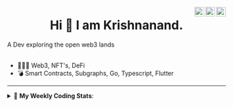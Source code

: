 <a href="https://twitter.com/incrypto32" target="_blank" rel="nofollow"><img align="right" alt="Pratik's Twitter" width="22px" src="https://cdn.jsdelivr.net/npm/simple-icons@v3/icons/twitter.svg" /></a><a href="https://www.linkedin.com/in/incrypto32" target="_blank" rel="nofollow"><img align="right" alt="Pratik's Linkdein" width="22px" src="https://cdn.jsdelivr.net/npm/simple-icons@v3/icons/linkedin.svg" /></a><a href="https://www.instagram.com/incrypto32" target="_blank" rel="nofollow"><img align="right" alt="Insta" width="22px" src="https://cdn.jsdelivr.net/npm/simple-icons@v3/icons/instagram.svg" /></a>

<center><h1> Hi 👋 I am Krishnanand. </h1></center>
A Dev exploring the open web3 lands

 <br /> 
 <br /> 

 
- 👨🏽‍💻  Web3, NFT's, DeFi
- 💣  Smart Contracts, Subgraphs, Go, Typescript, Flutter
<!-- - 🌐 Visit my [porfolio website](https://incrypt32.github.io/) for complete background and contact. -->


---


<details> 
 <summary>🤖 <b>My Weekly Coding Stats</b>: </summary>
<br>

<!--START_SECTION:waka-->

```text
GraphQL      2 mins          ██████████░░░░░░░░░░░░░░░   40.54 %
Rust         2 mins          █████████▓░░░░░░░░░░░░░░░   38.61 %
JSON         1 min           ████▒░░░░░░░░░░░░░░░░░░░░   16.99 %
TypeScript   0 secs          █░░░░░░░░░░░░░░░░░░░░░░░░   03.86 %
```

<!--END_SECTION:waka-->

</details>


